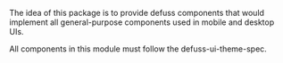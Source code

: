 The idea of this package is to provide defuss components
that would implement all general-purpose components used
in mobile and desktop UIs.

All components in this module must follow the defuss-ui-theme-spec.